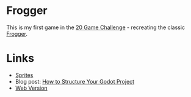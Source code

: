 # Frogger

This is my first game in the [20 Game Challenge](https://20_games_challenge.gitlab.io/challenge/) - recreating
the classic [Frogger](https://en.wikipedia.org/wiki/Frogger).

# Links

* [Sprites](https://www.spriters-resource.com/arcade/frogger/sheet/11067)
* Blog post: [How to Structure Your Godot Project](https://new.pythonforengineers.com/blog/how-to-structure-your-godot-project-so-you-dont-get-confused/)
* [Web Version](https://froggerclassic.appspot.com/)

